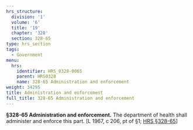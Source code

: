 ```yaml
---
hrs_structure:
  division: '1'
  volume: '6'
  title: '19'
  chapter: '328'
  section: 328-65
type: hrs_section
tags:
  - Government
menu:
  hrs:
    identifier: HRS_0328-0065
    parent: HRS0328
    name: 328-65 Administration and enforcement
weight: 34295
title: Administration and enforcement
full_title: 328-65 Administration and enforcement
---
```

**§328-65 Administration and enforcement.** The department of health shall administer and enforce this part. [L 1967, c 206, pt of §1; [HRS §328-65](/title-19/chapter-328/section-328-65/)]